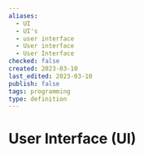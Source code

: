 ```yaml
---
aliases:
  - UI
  - UI's
  - user interface
  - User interface
  - User Interface
checked: false
created: 2023-03-10
last_edited: 2023-03-10
publish: false
tags: programming
type: definition
---
```

# User Interface (UI)
